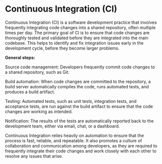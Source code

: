 # Continuous Integration (CI)

Continuous Integration (CI) is a software development practice that involves frequently integrating code changes into a shared repository, often multiple times per day. The primary goal of CI is to ensure that code changes are thoroughly tested and validated before they are integrated into the main codebase. This helps to identify and fix integration issues early in the development cycle, before they become larger problems.

**General steps:**

Source code management: Developers frequently commit code changes to a shared repository, such as Git.

Build automation: When code changes are committed to the repository, a build server automatically compiles the code, runs automated tests, and produces a build artifact.

Testing: Automated tests, such as unit tests, integration tests, and acceptance tests, are run against the build artifact to ensure that the code changes are working as intended.

Notification: The results of the tests are automatically reported back to the development team, either via email, chat, or a dashboard.

Continuous Integration relies heavily on automation to ensure that the process is fast, reliable, and repeatable. It also promotes a culture of collaboration and communication among developers, as they are required to frequently integrate their code changes and work closely with each other to resolve any issues that arise.
